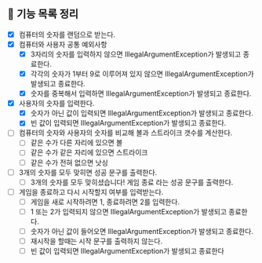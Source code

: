 ## 🚀 기능 목록 정리

- [x] 컴퓨터의 숫자를 랜덤으로 받는다.
- [x] 컴퓨터와 사용자 공통 예외사항
    - [x] 3자리의 숫자를 입력하지 않으면 IllegalArgumentException가 발생되고 종료한다.
    - [x] 각각의 숫자가 1부터 9로 이루어져 있지 않으면 IllegalArgumentException가 발생되고 종료한다.
    - [x] 숫자를 중복해서 입력하면 IllegalArgumentException가 발생되고 종료한다.
- [x] 사용자의 숫자를 입력한다.
    - [x] 숫자가 아닌 값이 입력되면 IllegalArgumentException가 발생되고 종료한다.
    - [x] 빈 값이 입력되면 IllegalArgumentException가 발생되고 종료한다.
- [ ] 컴퓨터의 숫자와 사용자의 숫자를 비교해 볼과 스트라이크 갯수를 계산한다.
    - [ ] 같은 수가 다른 자리에 있으면 볼
    - [ ] 같은 수가 같은 자리에 있으면 스트라이크
    - [ ] 같은 수가 전혀 없으면 낫싱
- [ ] 3개의 숫자를 모두 맞히면 성공 문구를 출력한다.
    - [ ] 3개의 숫자를 모두 맞히셨습니다! 게임 종료 라는 성공 문구를 출력한다.
- [ ] 게임을 종료하고 다시 시작할지 여부를 입력받는다.
    - [ ] 게임을 새로 시작하려면 1, 종료하려면 2를 입력한다.
    - [ ] 1 또는 2가 입력되지 않으면 IllegalArgumentException가 발생되고 종료한다.
    - [ ] 숫자가 아닌 값이 들어오면 IllegalArgumentException가 발생되고 종료한다.
    - [ ] 재시작을 할때는 시작 문구를 출력하지 않는다.
    - [ ] 빈 값이 입력되면 IllegalArgumentException가 발생되고 종료한다

